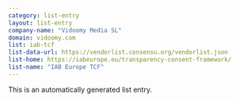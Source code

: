 ```yaml
---
category: list-entry
layout: list-entry
company-name: "Vidoomy Media SL"
domain: vidoomy.com
list: iab-tcf
list-data-url: https://vendorlist.consensu.org/vendorlist.json
list-home: https://iabeurope.eu/transparency-consent-framework/
list-name: "IAB Europe TCF"
---
```


This is an automatically generated list entry.
